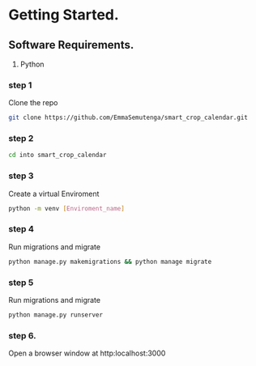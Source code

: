 # Getting Started.

## Software Requirements.

1. Python

### step 1

Clone the repo

```bash
git clone https://github.com/EmmaSemutenga/smart_crop_calendar.git
```

### step 2

```bash
cd into smart_crop_calendar
```

### step 3

Create a virtual Enviroment

```bash
python -m venv [Enviroment_name]
```

### step 4

Run migrations and migrate

```bash
python manage.py makemigrations && python manage migrate
```

### step 5

Run migrations and migrate

```bash
python manage.py runserver
```

### step 6.

Open a browser window at http:localhost:3000
